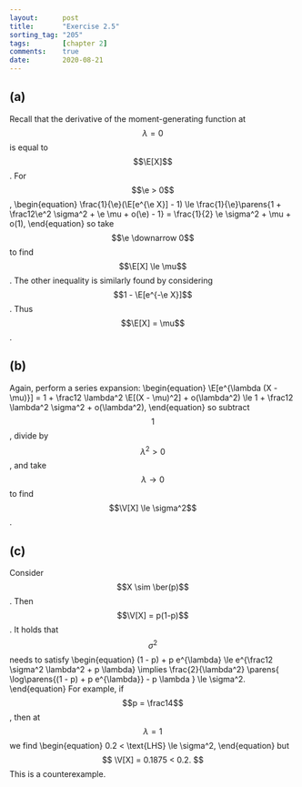 ```yaml
---
layout:      post
title:       "Exercise 2.5"
sorting_tag: "205"
tags:        [chapter 2]
comments:    true
date:        2020-08-21
---
```


## (a)

Recall that the derivative of the moment-generating function at $$\lambda = 0$$ is equal to $$\E[X]$$.
For $$\e > 0$$,
\begin{equation}
    \frac{1}{\e}(\E[e^{\e X}] - 1)
    \le \frac{1}{\e}\parens{1 + \frac12\e^2 \sigma^2 + \e \mu + o(\e) - 1}
    = \frac{1}{2} \e \sigma^2 + \mu + o(1),
\end{equation}
so take $$\e \downarrow 0$$ to find $$\E[X] \le \mu$$.
The other inequality is similarly found by considering $$1 - \E[e^{-\e X}]$$.
Thus $$\E[X] = \mu$$.

## (b)

Again, perform a series expansion:
\begin{equation}
    \E[e^{\lambda (X - \mu)}]
    = 1 + \frac12 \lambda^2 \E[(X - \mu)^2] + o(\lambda^2)
    \le 1 + \frac12 \lambda^2 \sigma^2 + o(\lambda^2),
\end{equation}
so subtract $$1$$, divide by $$\lambda^2 > 0$$, and take $$\lambda \to 0$$ to find $$\V[X] \le \sigma^2$$.

## (c)

Consider $$X \sim \ber(p)$$.
Then $$\V[X] = p(1-p)$$.
It holds that $$\sigma^2$$ needs to satisfy
\begin{equation}
    (1 - p) + p e^{\lambda} \le e^{\frac12 \sigma^2 \lambda^2 + p \lambda}
    \implies
    \frac{2}{\lambda^2} \parens{
        \log\parens{(1 - p) + p e^{\lambda}}
        - p \lambda
    }
    \le \sigma^2.
\end{equation}
For example, if $$p = \frac14$$, then at $$\lambda = 1$$ we find
\begin{equation}
    0.2 < \text{LHS} \le \sigma^2,
\end{equation}
but
$$
    \V[X] = 0.1875 < 0.2.
$$
This is a counterexample.
